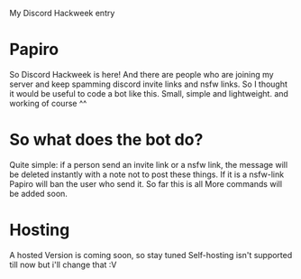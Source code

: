 My Discord Hackweek entry

# Papiro

So Discord Hackweek is here! And there are people who are joining my server and keep spamming discord invite links and nsfw links. 
So I thought it would be useful to code a bot like this. Small, simple and lightweight. and working of course ^^

# So what does the bot do?
Quite simple: if a person send an invite link or a nsfw link, the message will be deleted instantly with a note not to post these things.
If it is a nsfw-link Papiro will ban the user who send it.
So far this is all
More commands will be added soon.

# Hosting
A hosted Version is coming soon, so stay tuned
Self-hosting isn't supported till now but i'll change that :V
